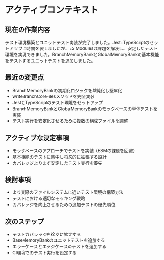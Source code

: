 # アクティブコンテキスト

## 現在の作業内容
テスト環境構築とユニットテスト実装が完了しました。Jest+TypeScriptのセットアップに時間を要しましたが、ES Modulesの課題を解決し、安定したテスト環境を実現できました。BranchMemoryBankとGlobalMemoryBankの基本機能をテストするユニットテストを追加しました。

## 最近の変更点
- BranchMemoryBankの初期化ロジックを単純化し堅牢化
- writeBranchCoreFilesメソッドを完全実装
- JestとTypeScriptのテスト環境をセットアップ
- BranchMemoryBankとGlobalMemoryBankのモックベースの単体テストを実装
- テスト実行を安定化させるために複数の構成ファイルを調整

## アクティブな決定事項
- モックベースのアプローチでテストを実装（ESMの課題を回避）
- 基本機能のテストに集中し将来的に拡張する設計
- カバレッジよりまず安定したテスト実行を優先

## 検討事項
- より実際のファイルシステムに近いテスト環境の構築方法
- テストにおける適切なモッキング戦略
- カバレッジを向上させるための追加テストの優先順位

## 次のステップ
- テストカバレッジを徐々に拡大する
- BaseMemoryBankのユニットテストを追加する
- エラーケースとエッジケースのテストを追加する
- CI環境でのテスト実行を設定する